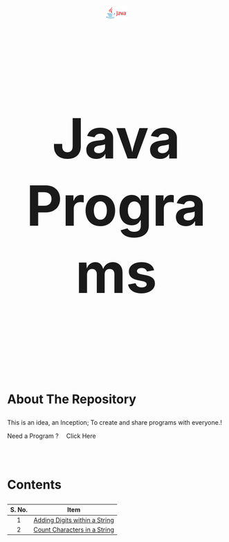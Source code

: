 <style>

  th, td {
    text-align: center;
  }

</style>

<p align='center'>
  <a href='#'>
    <img src='images/Java_logo_icon.png' alt='Logo' style='width:10%; height:10%;'>
  </a>
  <br><br>
  <h2 align='center' style='font-size:8rem;'>Java Programs</h2>
</p>
<br><br><br>

# <p style='text-align: justify;'>About The Repository</p>

<p style='text-align: justify;'>This is an idea, an Inception;  To create and share programs with everyone.!</p>
<p align='justify'> Need a Program ? &emsp;<a style='color: coroal; text-decoration:none;' href='https://sriramanraji.github.io/requestprogram/'>Click Here</a></p>
<br><br>

# <p style='text-align: justify;'>Contents</p>

<div align='center' style='width: 100%;'>

| S. No. | Item                                                                                                            |
| ------ | --------------------------------------------------------------------------------------------------------------- |
| 1      | [Adding Digits within a String](https://github.com/SriramanRaji/Java-Programs/blob/main/AddDigitsInString.java) |
|2| [Count Characters in a String](https://github.com/SriramanRaji/Java-Programs/blob/main/CountCharacters.java) |

</div>

